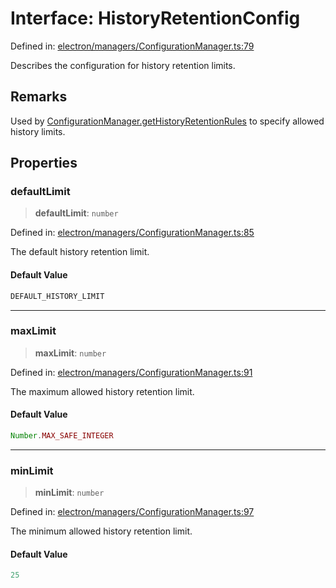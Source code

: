 # Interface: HistoryRetentionConfig

Defined in: [electron/managers/ConfigurationManager.ts:79](https://github.com/Nick2bad4u/Uptime-Watcher/blob/main/electron/managers/ConfigurationManager.ts#L79)

Describes the configuration for history retention limits.

## Remarks

Used by [ConfigurationManager.getHistoryRetentionRules](../classes/ConfigurationManager.md#gethistoryretentionrules) to specify
allowed history limits.

## Properties

### defaultLimit

> **defaultLimit**: `number`

Defined in: [electron/managers/ConfigurationManager.ts:85](https://github.com/Nick2bad4u/Uptime-Watcher/blob/main/electron/managers/ConfigurationManager.ts#L85)

The default history retention limit.

#### Default Value

```ts
DEFAULT_HISTORY_LIMIT
```

***

### maxLimit

> **maxLimit**: `number`

Defined in: [electron/managers/ConfigurationManager.ts:91](https://github.com/Nick2bad4u/Uptime-Watcher/blob/main/electron/managers/ConfigurationManager.ts#L91)

The maximum allowed history retention limit.

#### Default Value

```ts
Number.MAX_SAFE_INTEGER
```

***

### minLimit

> **minLimit**: `number`

Defined in: [electron/managers/ConfigurationManager.ts:97](https://github.com/Nick2bad4u/Uptime-Watcher/blob/main/electron/managers/ConfigurationManager.ts#L97)

The minimum allowed history retention limit.

#### Default Value

```ts
25
```
